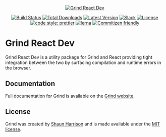 <p align="center"><a href="https://grind.rocks"><img src="https://assets.grind.rocks/docs/img/grind-react-dev.svg" alt="Grind React Dev" /></a></p>

<p align="center">
<a href="https://github.com/grindjs/grindjs/actions"><img src="https://github.com/grindjs/grindjs/workflows/build/badge.svg" alt="Build Status"></a>
<a href="https://www.npmjs.com/package/grind-react-dev"><img src="https://img.shields.io/npm/dt/grind-react-dev.svg" alt="Total Downloads"></a>
<a href="https://www.npmjs.com/package/grind-react-dev"><img src="https://img.shields.io/npm/v/grind-react-dev.svg" alt="Latest Version"></a>
<a href="https://chat.grind.rocks"><img src="https://chat.grind.rocks/badge.svg" alt="Slack"></a>
<a href="https://www.npmjs.com/package/grind-react-dev"><img src="https://img.shields.io/npm/l/grind-react-dev.svg" alt="License"></a>
<a href="https://github.com/prettier/prettier"><img src="https://img.shields.io/badge/code_style-prettier-ff69b4.svg" alt="code style: prettier"></a>
<a href="https://lerna.js.org/"><img src="https://img.shields.io/badge/maintained%20with-lerna-cc00ff.svg" alt="lerna"></a>
<a href="http://commitizen.github.io/cz-cli/"><img src="https://img.shields.io/badge/commitizen-friendly-brightgreen.svg" alt="Commitizen friendly"></a>
</p>

# Grind React Dev

Grind React Dev is a utility package for Grind and React providing tight integration between the two by surfacing compilation and runtime errors in the browser.

## Documentation

Full documentation for Grind is available on the [Grind website](https://grind.rocks/).

## License

Grind was created by [Shaun Harrison](https://github.com/shnhrrsn) and is made available under the [MIT license](LICENSE).
